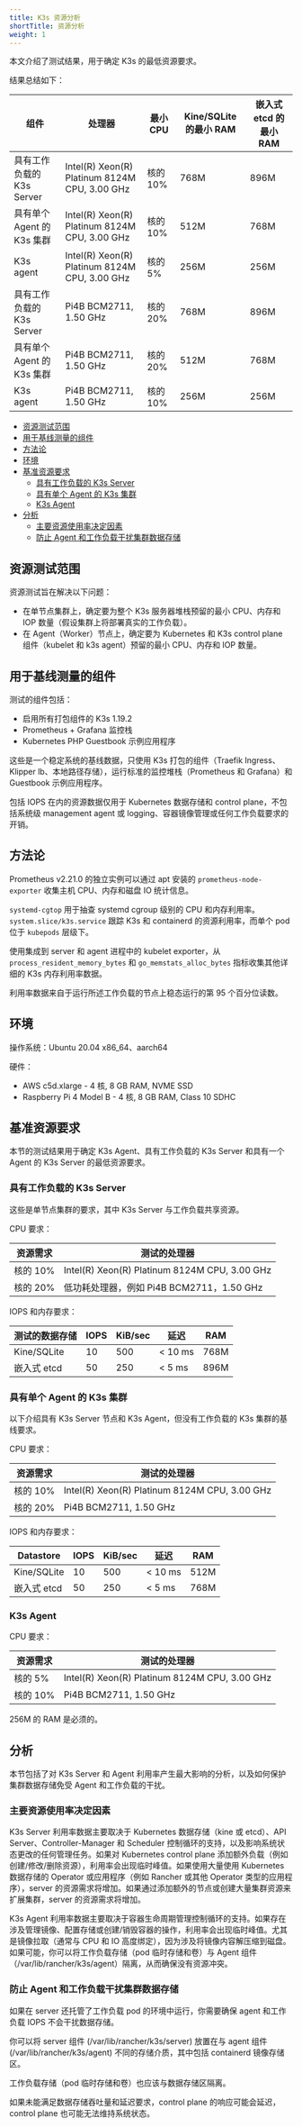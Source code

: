 ```yaml
---
title: K3s 资源分析
shortTitle: 资源分析
weight: 1
---
```


本文介绍了测试结果，用于确定 K3s 的最低资源要求。

结果总结如下：

| 组件 | 处理器 | 最小 CPU | Kine/SQLite 的最小 RAM | 嵌入式 etcd 的最小 RAM |
|------------|-----|----------|-------------------------|---------------------------|
| 具有工作负载的 K3s Server | Intel(R) Xeon(R) Platinum 8124M CPU, 3.00 GHz | 核的 10% | 768M | 896M |
| 具有单个 Agent 的 K3s 集群 | Intel(R) Xeon(R) Platinum 8124M CPU, 3.00 GHz | 核的 10% | 512M | 768M |
| K3s agent | Intel(R) Xeon(R) Platinum 8124M CPU, 3.00 GHz | 核的 5% | 256M | 256M |
| 具有工作负载的 K3s Server | Pi4B BCM2711, 1.50 GHz | 核的 20% | 768M | 896M |
| 具有单个 Agent 的 K3s 集群 | Pi4B BCM2711, 1.50 GHz | 核的 20% | 512M | 768M |
| K3s agent | Pi4B BCM2711, 1.50 GHz | 核的 10% | 256M | 256M |

- [资源测试范围](#资源测试范围)
- [用于基线测量的组件](#用于基线测量的组件)
- [方法论](#方法论)
- [环境](#环境)
- [基准资源要求](#基准资源要求)
   - [具有工作负载的 K3s Server](#具有工作负载的-k3s-server)
   - [具有单个 Agent 的 K3s 集群](#具有单个-agent-的-k3s-集群)
   - [K3s Agent](#k3s-agent)
- [分析](#分析)
   - [主要资源使用率决定因素](#主要资源使用率决定因素)
   - [防止 Agent 和工作负载干扰集群数据存储](#防止-agent-和工作负载干扰集群数据存储)

## 资源测试范围

资源测试旨在解决以下问题：

- 在单节点集群上，确定要为整个 K3s 服务器堆栈预留的最小 CPU、内存和 IOP 数量（假设集群上将部署真实的工作负载）。
- 在 Agent（Worker）节点上，确定要为 Kubernetes 和 K3s control plane 组件（kubelet 和 k3s agent）预留的最小 CPU、内存和 IOP 数量。

## 用于基线测量的组件

测试的组件包括：

* 启用所有打包组件的 K3s 1.19.2
* Prometheus + Grafana 监控栈
* Kubernetes PHP Guestbook 示例应用程序

这些是一个稳定系统的基线数据，只使用 K3s 打包的组件（Traefik Ingress、Klipper lb、本地路径存储），运行标准的监控堆栈（Prometheus 和 Grafana）和 Guestbook 示例应用程序。

包括 IOPS 在内的资源数据仅用于 Kubernetes 数据存储和 control plane，不包括系统级 management agent 或 logging、容器镜像管理或任何工作负载要求的开销。

## 方法论

Prometheus v2.21.0 的独立实例可以通过 apt 安装的 `prometheus-node-exporter` 收集主机 CPU、内存和磁盘 IO 统计信息。

`systemd-cgtop` 用于抽查 systemd cgroup 级别的 CPU 和内存利用率。`system.slice/k3s.service` 跟踪 K3s 和 containerd 的资源利用率，而单个 pod 位于 `kubepods` 层级下。

使用集成到 server 和 agent 进程中的 kubelet exporter，从 `process_resident_memory_bytes` 和 `go_memstats_alloc_bytes` 指标收集其他详细的 K3s 内存利用率数据。

利用率数据来自于运行所述工作负载的节点上稳态运行的第 95 个百分位读数。

## 环境

操作系统：Ubuntu 20.04 x86_64、aarch64

硬件：

- AWS c5d.xlarge - 4 核, 8 GB RAM, NVME SSD
- Raspberry Pi 4 Model B - 4 核, 8 GB RAM, Class 10 SDHC

## 基准资源要求

本节的测试结果用于确定 K3s Agent、具有工作负载的 K3s Server 和具有一个 Agent 的 K3s Server 的最低资源要求。

### 具有工作负载的 K3s Server

这些是单节点集群的要求，其中 K3s Server 与工作负载共享资源。

CPU 要求：

| 资源需求 | 测试的处理器 |
|-----------|-----------------|
| 核的 10% | Intel(R) Xeon(R) Platinum 8124M CPU, 3.00 GHz |
| 核的 20% | 低功耗处理器，例如 Pi4B BCM2711，1.50 GHz |

IOPS 和内存要求：

| 测试的数据存储 | IOPS | KiB/sec | 延迟 | RAM |
|-----------|------|---------|---------|--------|
| Kine/SQLite | 10 | 500 | < 10 ms | 768M |
| 嵌入式 etcd | 50 | 250 | < 5 ms | 896M |

### 具有单个 Agent 的 K3s 集群

以下介绍具有 K3s Server 节点和 K3s Agent，但没有工作负载的 K3s 集群的基线要求。

CPU 要求：

| 资源需求 | 测试的处理器 |
|-----------|-----------------|
| 核的 10% | Intel(R) Xeon(R) Platinum 8124M CPU, 3.00 GHz |
| 核的 20% | Pi4B BCM2711, 1.50 GHz |

IOPS 和内存要求：

| Datastore | IOPS | KiB/sec | 延迟 | RAM |
|-----------|------|---------|---------|--------|
| Kine/SQLite | 10 | 500 | < 10 ms | 512M |
| 嵌入式 etcd | 50 | 250 | < 5 ms | 768M |

### K3s Agent

CPU 要求：

| 资源需求 | 测试的处理器 |
|-----------|-----------------|
| 核的 5% | Intel(R) Xeon(R) Platinum 8124M CPU, 3.00 GHz |
| 核的 10% | Pi4B BCM2711, 1.50 GHz |

256M 的 RAM 是必须的。

## 分析

本节包括了对 K3s Server 和 Agent 利用率产生最大影响的分析，以及如何保护集群数据存储免受 Agent 和工作负载的干扰。

### 主要资源使用率决定因素

K3s Server 利用率数据主要取决于 Kubernetes 数据存储（kine 或 etcd）、API Server、Controller-Manager 和 Scheduler 控制循环的支持，以及影响系统状态更改的任何管理任务。如果对 Kubernetes control plane 添加额外负载（例如创建/修改/删除资源），利用率会出现临时峰值。如果使用大量使用 Kubernetes 数据存储的 Operator 或应用程序（例如 Rancher 或其他 Operator 类型的应用程序），server 的资源需求将增加。如果通过添加额外的节点或创建大量集群资源来扩展集群，server 的资源需求将增加。

K3s Agent 利用率数据主要取决于容器生命周期管理控制循环的支持。如果存在涉及管理镜像、配置存储或创建/销毁容器的操作，利用率会出现临时峰值。尤其是镜像拉取（通常与 CPU 和 IO 高度绑定），因为涉及将镜像内容解压缩到磁盘。如果可能，你可以将工作负载存储（pod 临时存储和卷）与 Agent 组件（/var/lib/rancher/k3s/agent）隔离，从而确保没有资源冲突。

### 防止 Agent 和工作负载干扰集群数据存储

如果在 server 还托管了工作负载 pod 的环境中运行，你需要确保 agent 和工作负载 IOPS 不会干扰数据存储。

你可以将 server 组件 (/var/lib/rancher/k3s/server) 放置在与 agent 组件 (/var/lib/rancher/k3s/agent) 不同的存储介质，其中包括 containerd 镜像存储区。

工作负载存储（pod 临时存储和卷）也应该与数据存储区隔离。

如果未能满足数据存储吞吐量和延迟要求，control plane 的响应可能会延迟，control plane 也可能无法维持系统状态。